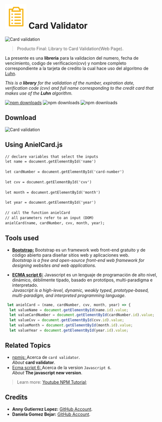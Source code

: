 # ![icon-document](https://github.com/Gloper98/Cifrado-cesar-/raw/master/assets/images/icon-document.png "document") Card Validator
![Card validation](public/assets/img/readme.gif "Card Validator")
>Producto Final: Library to Card Validation(Web Page).

La presente es una **libreria** para la validacion del numero, fecha de vencimiento, codigo de verificacion(cvv) y nombre completo correspondiente a la tarjeta de credito la cual hace uso del algoritmo de [Luhn](https://en.wikipedia.org/wiki/Luhn_algorithm).  

_This is a **library** for the validation of the number, expiration date, verification code (cvv) and full name corresponding to the credit card that makes use of the **Luhn** algorithm._

[![npm downloads](https://img.shields.io/badge/npm-5.5.2-orange.svg)](https://nodejs.org/en/download/releases/)  ![npm downloads](https://img.shields.io/badge/dependencies-none-brightgreen.svg)  ![npm downloads](https://img.shields.io/badge/devDependencies-insecure-blue.svg)

## Download

![Card validation](https://github.com/Danielalab/card-validator/raw/master/public/assets/img/down.gif "Card Validator")

## Using AnielCard.js

```diff
// declare variables that select the inputs 
let name = document.getElementById('name')

let cardNumber = document.getElementById('card-number')

let cvv = document.getElementById('cvv')

let month = document.getElementById('month')

let year = document.getElementById('year')

// call the function anielCard 
// all parameters refer to an input (DOM)
anielCard(name, cardNumber, cvv, month, year);

```

## Tools used

* **[Bootstrap:](http://getbootstrap.com/docs/3.3/)** 
  Bootstrap es un framework web front-end gratuito y de código abierto para diseñar sitios web y aplicaciones web.  
  _Bootstrap is a free and open-source front-end web framework for designing websites and web applications._  

* **[ECMA script 6:](http://es6-features.org/#Constants)** 
  Javascript es un lenguaje de programación de alto nivel, dinámico, débilmente tipado, basado en prototipos, multi-paradigma e interpretado.  
  _Javascript is a high-level, dynamic, weakly typed, prototype-based, multi-paradigm, and interpreted programming language._  
```javascript
 let anielCard = (name, cardNumber, cvv, month, year) => { 
  let valueName = document.getElementById(name.id).value;
  let valueCardNumber = document.getElementById(cardNumber.id).value;
  let valueCvv = document.getElementById(cvv.id).value;
  let valueMonth = document.getElementById(month.id).value;
  let valueYear = document.getElementById(year.id).value;

```

## Related Topics

* [npmjs: ](https://www.npmjs.com/package/card-validator)Acerca de `card validator`.  
  _About_ **card validator**.
* [Ecma script 6: ](http://es6-features.org/#Constants)Acerca de la version `Javascript 6`.  
  _About_ **The javascript new version**.

>Learn more: [Youtube NPM Tutorial](https://www.youtube.com/watch?v=4aNA8ZHihFE);

## Credits

* **Anny Gutierrez Lopez:** [GitHub Account](https://github.com/Gloper98).
* **Daniela Gomez Bejar:** [GitHub Account](https://github.com/Danielalab).


